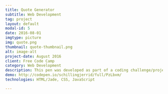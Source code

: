 ```yaml
---
title: Quote Generator
subtitle: Web Development
tag: project
layout: default
modal-id: 5
date: 2016-08-01
imgtype: picture
img: quote.png
thumbnail: quote-thumbnail.png
alt: image-alt
project-date: August 2016
client: Free Code Camp
category: Web Development
description: This pen was developed as part of a coding challenge/project for Free Code Camp online bootcamp. It features a design and theme based on a hobby and a fully functioning 'Tweet this quote!' button to tweet the currently showing quote. This challenge was a great learning experience.
demo: http://codepen.io/schillingjerrid/full/PzLbxm/
technologies: HTML/Jade, CSS, JavaScript

---
```

